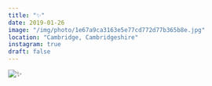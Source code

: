 ```yaml
---
title: "✨"
date: 2019-01-26
image: "/img/photo/1e67a9ca3163e5e77cd772d77b365b8e.jpg"
location: "Cambridge, Cambridgeshire"
instagram: true
draft: false
---
```


![✨](/img/photo/1e67a9ca3163e5e77cd772d77b365b8e.jpg)
